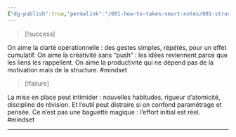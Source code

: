 ```yaml
---
{"dg-publish":true,"permalink":"/001-how-to-takes-smart-notes/001-structure/b03-001-6-points-d-accord-et-desaccord/","noteIcon":""}
---
```



> [!success] 
<div class="transclusion internal-embed is-loaded"><div class="markdown-embed">





On aime la clarté opérationnelle : des gestes simples, répétés, pour un effet cumulatif. On aime la créativité sans “push” : les idées reviennent parce que les liens les rappellent. On aime la productivité qui ne dépend pas de la motivation mais de la structure. #mindset

</div></div>


> [!failure] 
<div class="transclusion internal-embed is-loaded"><div class="markdown-embed">





La mise en place peut intimider : nouvelles habitudes, rigueur d’atomicité, discipline de révision. Et l’outil peut distraire si on confond paramétrage et pensée. Ce n’est pas une baguette magique : l’effort initial est réel. #mindset

---

</div></div>
